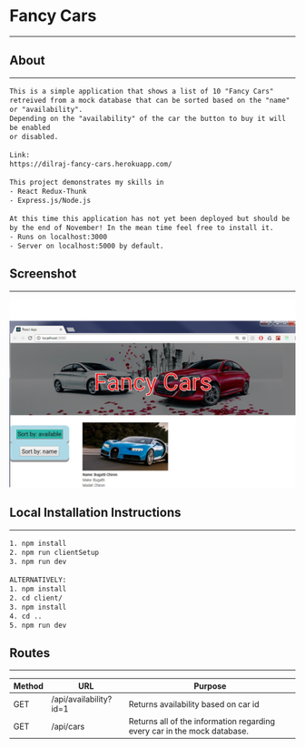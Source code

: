 # Fancy Cars
---
## About
*****
```
This is a simple application that shows a list of 10 "Fancy Cars" 
retreived from a mock database that can be sorted based on the "name" or "availability". 
Depending on the "availability" of the car the button to buy it will be enabled 
or disabled.

Link: 
https://dilraj-fancy-cars.herokuapp.com/

This project demonstrates my skills in 
- React Redux-Thunk 
- Express.js/Node.js

At this time this application has not yet been deployed but should be
by the end of November! In the mean time feel free to install it.
- Runs on localhost:3000
- Server on localhost:5000 by default.

```
## Screenshot
---
![Screenshot of car](https://raw.githubusercontent.com/dilrajsingh/FancyCars/master/screenshot.jpg)

## Local Installation Instructions
---
```
1. npm install
2. npm run clientSetup
3. npm run dev

ALTERNATIVELY:
1. npm install
2. cd client/
3. npm install
4. cd ..
5. npm run dev
```

## Routes
---
| Method  | URL | Purpose |
| ------------- |------------- |------------- |
| GET  | /api/availability?id=1  |Returns availability based on car id|
| GET  | /api/cars  |Returns all of the information regarding every car in the mock database. |
